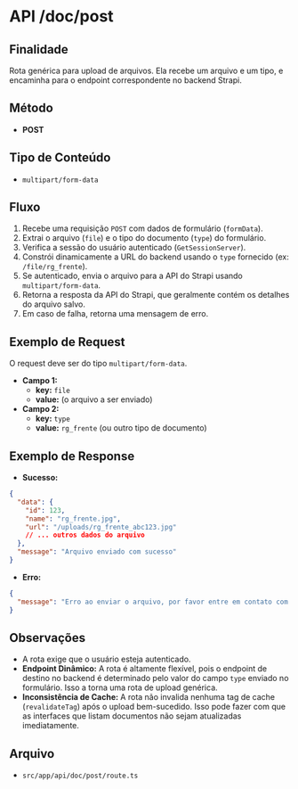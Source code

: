 # API /doc/post

## Finalidade
Rota genérica para upload de arquivos. Ela recebe um arquivo e um tipo, e encaminha para o endpoint correspondente no backend Strapi.

## Método
- **POST**

## Tipo de Conteúdo
- `multipart/form-data`

## Fluxo
1.  Recebe uma requisição `POST` com dados de formulário (`formData`).
2.  Extrai o arquivo (`file`) e o tipo do documento (`type`) do formulário.
3.  Verifica a sessão do usuário autenticado (`GetSessionServer`).
4.  Constrói dinamicamente a URL do backend usando o `type` fornecido (ex: `/file/rg_frente`).
5.  Se autenticado, envia o arquivo para a API do Strapi usando `multipart/form-data`.
6.  Retorna a resposta da API do Strapi, que geralmente contém os detalhes do arquivo salvo.
7.  Em caso de falha, retorna uma mensagem de erro.

## Exemplo de Request
O request deve ser do tipo `multipart/form-data`.

- **Campo 1:**
  - **key:** `file`
  - **value:** (o arquivo a ser enviado)
- **Campo 2:**
  - **key:** `type`
  - **value:** `rg_frente` (ou outro tipo de documento)

## Exemplo de Response
- **Sucesso:**
```json
{
  "data": {
    "id": 123,
    "name": "rg_frente.jpg",
    "url": "/uploads/rg_frente_abc123.jpg"
    // ... outros dados do arquivo
  },
  "message": "Arquivo enviado com sucesso"
}
```
- **Erro:**
```json
{
  "message": "Erro ao enviar o arquivo, por favor entre em contato com o Suporte"
}
```

## Observações
- A rota exige que o usuário esteja autenticado.
- **Endpoint Dinâmico:** A rota é altamente flexível, pois o endpoint de destino no backend é determinado pelo valor do campo `type` enviado no formulário. Isso a torna uma rota de upload genérica.
- **Inconsistência de Cache:** A rota não invalida nenhuma tag de cache (`revalidateTag`) após o upload bem-sucedido. Isso pode fazer com que as interfaces que listam documentos não sejam atualizadas imediatamente.

## Arquivo
- `src/app/api/doc/post/route.ts`
